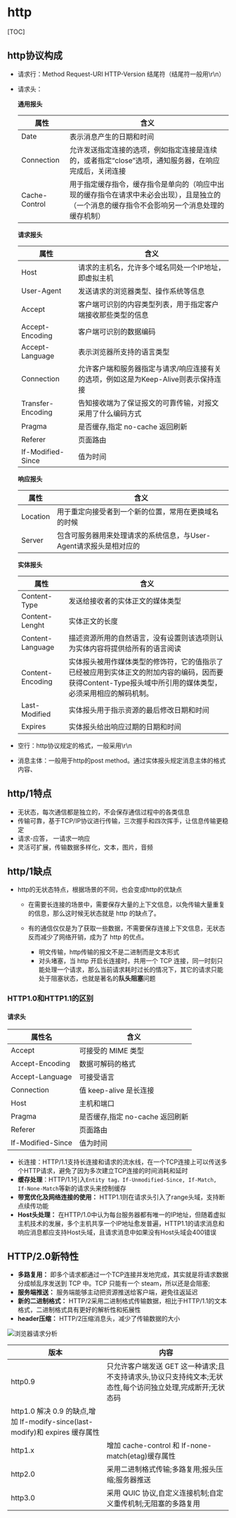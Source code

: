 # http

[TOC]

## http协议构成

+ 请求行：Method Request-URI HTTP-Version 结尾符（结尾符一般用\r\n）

+ 请求头：

  **通用报头**

  | 属性          | 含义                                                         |
  | ------------- | ------------------------------------------------------------ |
  | Date          | 表示消息产生的日期和时间                                     |
  | Connection    | 允许发送指定连接的选项，例如指定连接是连续的，或者指定“close”选项，通知服务器，在响应完成后，关闭连接 |
  | Cache-Control | 用于指定缓存指令，缓存指令是单向的（响应中出现的缓存指令在请求中未必会出现），且是独立的（一个消息的缓存指令不会影响另一个消息处理的缓存机制） |

  **请求报头**

  | 属性              | 含义                                                         |
  | ----------------- | ------------------------------------------------------------ |
  | Host              | 请求的主机名，允许多个域名同处一个IP地址，即虚拟主机         |
  | User-Agent        | 发送请求的浏览器类型、操作系统等信息                         |
  | Accept            | 客户端可识别的内容类型列表，用于指定客户端接收那些类型的信息 |
  | Accept-Encoding   | 客户端可识别的数据编码                                       |
  | Accept-Language   | 表示浏览器所支持的语言类型                                   |
  | Connection        | 允许客户端和服务器指定与请求/响应连接有关的选项，例如这是为Keep-Alive则表示保持连接 |
  | Transfer-Encoding | 告知接收端为了保证报文的可靠传输，对报文采用了什么编码方式   |
  | Pragma            | 是否缓存,指定 no-cache 返回刷新                              |
  | Referer           | 页面路由                                                     |
  | If-Modified-Since | 值为时间                                                     |

  **响应报头**

  | 属性     | 含义                                                         |
  | -------- | ------------------------------------------------------------ |
  | Location | 用于重定向接受者到一个新的位置，常用在更换域名的时候         |
  | Server   | 包含可服务器用来处理请求的系统信息，与User-Agent请求报头是相对应的 |

  **实体报头**

  | 属性             | 含义                                                         |
  | ---------------- | ------------------------------------------------------------ |
  | Content-Type     | 发送给接收者的实体正文的媒体类型                             |
  | Content-Lenght   | 实体正文的长度                                               |
  | Content-Language | 描述资源所用的自然语言，没有设置则该选项则认为实体内容将提供给所有的语言阅读 |
  | Content-Encoding | 实体报头被用作媒体类型的修饰符，它的值指示了已经被应用到实体正文的附加内容的编码，因而要获得Content-Type报头域中所引用的媒体类型，必须采用相应的解码机制。 |
  | Last-Modified    | 实体报头用于指示资源的最后修改日期和时间                     |
  | Expires          | 实体报头给出响应过期的日期和时间                             |

+ 空行：http协议规定的格式，一般采用\r\n

+ 消息主体：一般用于http的post method。通过实体报头规定消息主体的格式内容、

  

  

## http/1特点

+ 无状态，每次通信都是独立的，不会保存通信过程中的各类信息
+ 传输可靠，基于TCP/IP协议进行传输，三次握手和四次挥手，让信息传输更稳定
+ 请求-应答， 一请求一响应
+ 灵活可扩展，传输数据多样化，文本，图片，音频

## http/1缺点

+ http的无状态特点，根据场景的不同，也会变成http的优缺点
  + 在需要长连接的场景中，需要保存大量的上下文信息，以免传输大量重复的信息，那么这时候无状态就是 http 的缺点了。
  + 有的通信仅仅是为了获取一些数据，不需要保存连接上下文信息，无状态反而减少了网络开销，成为了 http 的优点。

       + 明文传输，http传输的报文不是二进制而是文本形式
       + 对头堵塞，当 http 开启长连接时，共用一个 TCP 连接，同一时刻只能处理一个请求，那么当前请求耗时过长的情况下，其它的请求只能处于阻塞状态，也就是著名的**队头阻塞**问题

### HTTP1.0和HTTP1.1的区别

#### 请求头

| 属性名            | 含义                            |
| ----------------- | ------------------------------- |
| Accept            | 可接受的 MIME 类型              |
| Accept-Encoding   | 数据可解码的格式                |
| Accept-Language   | 可接受语言                      |
| Connection        | 值 keep-alive 是长连接          |
| Host              | 主机和端口                      |
| Pragma            | 是否缓存,指定 no-cache 返回刷新 |
| Referer           | 页面路由                        |
| If-Modified-Since | 值为时间                        |



+ 长连接：HTTP/1.1支持长连接和请求的流水线，在一个TCP连接上可以传送多个HTTP请求，避免了因为多次建立TCP连接的时间消耗和延时
+ **缓存处理**：HTTP/1.1引入`Entity tag，If-Unmodified-Since, If-Match, If-None-Match`等新的请求头来控制缓存
+ **带宽优化及网络连接的使用：** HTTP1.1则在请求头引入了range头域，支持断点续传功能
+ **Host头处理：** 在HTTP/1.0中认为每台服务器都有唯一的IP地址，但随着虚拟主机技术的发展，多个主机共享一个IP地址愈发普遍，HTTP1.1的请求消息和响应消息都应支持Host头域，且请求消息中如果没有Host头域会400错误

## HTTP/2.0新特性

+ **多路复用：** 即多个请求都通过一个TCP连接并发地完成，其实就是将请求数据分成帧乱序发送到 TCP 中。TCP 只能有一个 steam，所以还是会阻塞;
+ **服务端推送：** 服务端能够主动把资源推送给客户端，避免往返延迟
+ **新的二进制格式：** HTTP/2采用二进制格式传输数据，相比于HTTP/1.1的文本格式，二进制格式具有更好的解析性和拓展性
+ **header压缩：** HTTP/2压缩消息头，减少了传输数据的大小

![浏览器请求分析](D:\note\source\images\qq.png)

| 版本                                                         | 内容                                                         |
| ------------------------------------------------------------ | ------------------------------------------------------------ |
| http0.9                                                      | 只允许客户端发送 GET 这一种请求;且不支持请求头,协议只支持纯文本;无状态性,每个访问独立处理,完成断开;无状态码 |
| http1.0	解决 0.9 的缺点,增加 If-modify-since(last-modify)和 expires 缓存属性 |                                                              |
| http1.x                                                      | 增加 cache-control 和 If-none-match(etag)缓存属性            |
| http2.0                                                      | 采用二进制格式传输;多路复用;报头压缩;服务器推送              |
| http3.0                                                      | 采用 QUIC 协议,自定义连接机制;自定义重传机制;无阻塞的多路复用 |